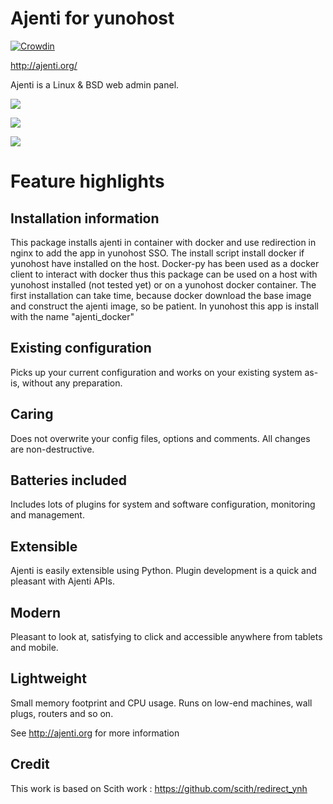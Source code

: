 Ajenti for yunohost
======

[![Crowdin](https://crowdin.net/badges/ajenti/localized.png)](https://crowdin.net/project/ajenti)

http://ajenti.org/

Ajenti is a Linux & BSD web admin panel.

![](http://ajenti.org/static/home/img/screens/ajenti/1.png)

![](http://ajenti.org/static/home/img/screens/ajenti/2.png)

![](http://ajenti.org/static/home/img/screens/ajenti/3.png)

Feature highlights
==================

Installation information
------------------------

This package installs ajenti in container with docker and use redirection in nginx to add the app in yunohost SSO.
The install script install docker if yunohost have installed on the host.
Docker-py has been used as a docker client to interact with docker thus this package can be used on a host with yunohost installed (not tested yet) or on a yunohost docker container.
The first installation can take time, because docker download the base image and construct the ajenti image, so be patient.
In yunohost this app is install with the name "ajenti_docker"

Existing configuration
----------------------

Picks up your current configuration and works on your existing system as-is, without any preparation.

Caring
------

Does not overwrite your config files, options and comments. All changes are non-destructive.

Batteries included
------------------

Includes lots of plugins for system and software configuration, monitoring and management.

Extensible
----------

Ajenti is easily extensible using Python. Plugin development is a quick and pleasant with Ajenti APIs.

Modern
------

Pleasant to look at, satisfying to click and accessible anywhere from tablets and mobile.

Lightweight
-----------

Small memory footprint and CPU usage. Runs on low-end machines, wall plugs, routers and so on.

See http://ajenti.org for more information

Credit
------

This work is based on Scith work : https://github.com/scith/redirect_ynh

